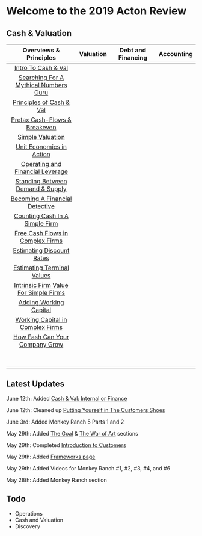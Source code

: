 # Welcome to the 2019 Acton Review

## Cash & Valuation
|Overviews & Principles   	|Valuation  	|Debt and Financing   	|Accounting   	|
|:-:	|:-:	|:-:	|:-:	|
|[Intro To Cash & Val](intro-to-cash-and-valuation.md)   	|  	|   	|   	|
|[Searching For A Mythical Numbers Guru](searching-for-the-mythical-numbers-guru.md)   	|   	|   	|   	|
|[Principles of Cash & Val](principles-of-cash-and-valuation.md)   	|   	|   	|   	|
|[Pretax Cash-Flows & Breakeven](pretax-cashflows-and-breakeven.md)   	|   	|   	|   	|
|[Simple Valuation](simple-valuation.md)   	|   	|   	|   	|
|[Unit Economics in Action](unit-economics-in-action.md)   	|   	|   	|   	|
|[Operating and Financial Leverage](operating-and-financial-leverage.md)   	|   	|   	|   	|
|[Standing Between Demand & Supply](standing-between-demand-and-supply.md)   	|   	|   	|   	|
|[Becoming A Financial Detective](becoming-a-financial-detective.md)   	|   	|   	|   	|
|[Counting Cash In A Simple Firm](counting-cash-in-a-simple-firm.md)   	|   	|   	|   	|
|[Free Cash Flows in Complex Firms](free-cash-flow-complex.md)   	|   	|   	|   	|
|[Estimating Discount Rates](estimating-discount-rates.md)   	|   	|   	|   	|
|[Estimating Terminal Values](estimating-terminal-values.md)   	|   	|   	|   	|
|[Intrinsic Firm Value For Simple Firms](ifv-simplefirms.md)   	|   	|   	|   	|
|[Adding Working Capital](adding-working-capital.md)   	|   	|   	|   	|
|[Working Capital in Complex Firms](working-capital-complex.md)   	|   	|   	|   	|
|[How Fash Can Your Company Grow](sgr.md)   	|   	|   	|   	|
|   	|   	|   	|   	|
|   	|   	|   	|   	|
|   	|   	|   	|   	|
|   	|   	|   	|   	|
|   	|   	|   	|   	|
|   	|   	|   	|   	|
|   	|   	|   	|   	|
|   	|   	|   	|   	|

## Latest Updates
June 12th: Added [Cash & Val: Internal or Finance](internalorfinance.md)

June 12th: Cleaned up [Putting Yourself in The Customers Shoes](customersshoes.md)

June 3rd: Added Monkey Ranch 5 Parts 1 and 2

May 29th: Added [The Goal](thegoal.md) & [The War of Art](thewarofart.md) sections

May 29th: Completed [Introduction to Customers](./intro-to-customers.md)

May 29th: Added [Frameworks page](./frameworks.md)

May 29th: Added Videos for Monkey Ranch #1, #2, #3, #4, and #6

May 28th: Added Monkey Ranch section


## Todo

- Operations
- Cash and Valuation
- Discovery
